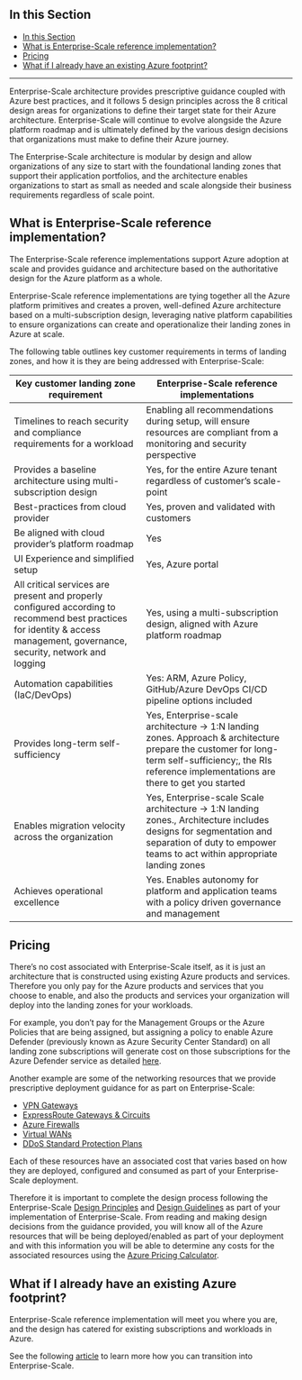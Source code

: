## In this Section

- [In this Section](#in-this-section)
- [What is Enterprise-Scale reference implementation?](#what-is-enterprise-scale-reference-implementation)
- [Pricing](#pricing)
- [What if I already have an existing Azure footprint?](#what-if-i-already-have-an-existing-azure-footprint)

---
Enterprise-Scale architecture provides prescriptive guidance coupled with Azure best practices, and it follows 5 design principles across the 8 critical design areas for organizations to define their target state for their Azure architecture. Enterprise-Scale will continue to evolve alongside the Azure platform roadmap and is ultimately defined by the various design decisions that organizations must make to define their Azure journey.

The Enterprise-Scale architecture is modular by design and allow organizations of any size to start with the foundational landing zones that support their application portfolios, and the architecture enables organizations to start as small as needed and scale alongside their business requirements regardless of scale point.

## What is Enterprise-Scale reference implementation?

The Enterprise-Scale reference implementations support Azure adoption at scale and provides guidance and architecture based on the authoritative design for the Azure platform as a whole.

Enterprise-Scale reference implementations are tying together all the Azure platform primitives and creates a proven, well-defined Azure architecture based on a multi-subscription design, leveraging native platform capabilities to ensure organizations can create and operationalize their landing zones in Azure at scale.

The following table outlines key customer requirements in terms of landing zones, and how it is they are being addressed with Enterprise-Scale:

| **Key customer landing zone requirement**                    | **Enterprise-Scale reference implementations**               |
| ------------------------------------------------------------ | ------------------------------------------------------------ |
| Timelines to reach security and compliance requirements for a workload | Enabling all recommendations during setup, will ensure resources are compliant from a monitoring and security perspective |
| Provides a baseline architecture using multi-subscription design | Yes, for the entire Azure tenant regardless of customer’s scale-point |
| Best-practices from cloud provider                           | Yes, proven and validated with customers                     |
| Be aligned with cloud provider’s platform roadmap            | Yes                                                          |
| UI Experience and simplified setup                           | Yes, Azure portal                                            |
| All critical services are present and properly configured according to recommend best practices for identity & access management, governance, security, network and logging | Yes, using a multi-subscription design, aligned with Azure platform roadmap |
| Automation capabilities (IaC/DevOps)                         | Yes: ARM, Azure Policy, GitHub/Azure DevOps CI/CD pipeline options included |
| Provides long-term self-sufficiency                          | Yes, Enterprise-scale architecture -> 1:N landing zones. Approach & architecture prepare the customer for long-term self-sufficiency;, the RIs reference implementations are there to get you started |
| Enables migration velocity across the organization           | Yes, Enterprise-scale Scale architecture -> 1:N landing zones., Architecture includes designs for segmentation and separation of duty to empower teams to act within appropriate landing zones |
| Achieves operational excellence                              | Yes. Enables autonomy for platform and application teams with a policy driven governance and management |

## Pricing

There’s no cost associated with Enterprise-Scale itself, as it is just an architecture that is constructed using existing Azure products and services. Therefore you only pay for the Azure products and services that you choose to enable, and also the products and services your organization will deploy into the landing zones for your workloads.

For example, you don’t pay for the Management Groups or the Azure Policies that are being assigned, but assigning a policy to enable Azure Defender (previously known as Azure Security Center Standard) on all landing zone subscriptions will generate cost on those subscriptions for the Azure Defender service as detailed [here](https://azure.microsoft.com/pricing/details/azure-defender/).

Another example are some of the networking resources that we provide prescriptive deployment guidance for as part on Enterprise-Scale:

- [VPN Gateways](https://azure.microsoft.com/pricing/details/vpn-gateway/)
- [ExpressRoute Gateways & Circuits](https://azure.microsoft.com/pricing/details/expressroute/)
- [Azure Firewalls](https://azure.microsoft.com/pricing/details/azure-firewall/)
- [Virtual WANs](https://azure.microsoft.com/pricing/details/virtual-wan/)
- [DDoS Standard Protection Plans](https://azure.microsoft.com/pricing/details/ddos-protection/)

Each of these resources have an associated cost that varies based on how they are deployed, configured and consumed as part of your Enterprise-Scale deployment.

Therefore it is important to complete the design process following the Enterprise-Scale [Design Principles](https://docs.microsoft.com/azure/cloud-adoption-framework/ready/enterprise-scale/design-principles) and [Design Guidelines](https://docs.microsoft.com/azure/cloud-adoption-framework/ready/enterprise-scale/design-guidelines) as part of your implementation of Enterprise-Scale. From reading and making design decisions from the guidance provided, you will know all of the Azure resources that will be being deployed/enabled as part of your deployment and with this information you will be able to determine any costs for the associated resources using the [Azure Pricing Calculator](https://azure.microsoft.com/pricing/calculator/).

## What if I already have an existing Azure footprint?

Enterprise-Scale reference implementation will meet you where you are, and the design has catered for existing subscriptions and workloads in Azure.

See the following [article](https://docs.microsoft.com/en-us/azure/cloud-adoption-framework/ready/enterprise-scale/transition) to learn more how you can transition into Enterprise-Scale.